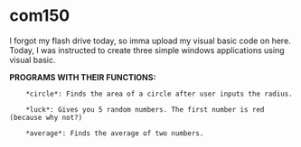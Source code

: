 # com150
I forgot my flash drive today, so imma upload my visual basic code on here. Today, I was instructed to create three simple windows applications using visual basic. 

**PROGRAMS WITH THEIR FUNCTIONS:**

        *circle*: Finds the area of a circle after user inputs the radius.

        *luck*: Gives you 5 random numbers. The first number is red (because why not?)

        *average*: Finds the average of two numbers.

